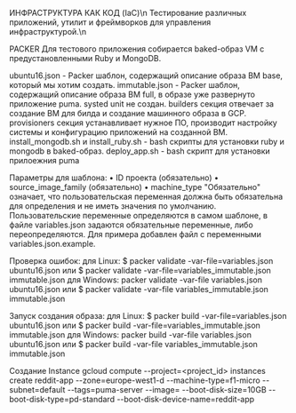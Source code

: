 ИНФРАСТРУКТУРА КАК КОД (IaC)\n
Тестирование различных приложений, утилит и фреймворков для управления инфраструктурой.\n


PACKER
Для тестового приложения собирается baked-образ VM с предустановленными Ruby и MongoDB. 

ubuntu16.json - Packer шаблон, содержащий описание образа ВМ base, который мы хотим создать.
immutable.json - Packer шаблон, содержащий описание образа ВМ full, в образе уже развернуто приложение puma. systed unit не создан.
builders секция отвечает за создание ВМ для билда и создание машинного образа в GCP.
provisioners секция устанавливает нужное ПО, производит настройку системы и конфигурацию приложений на созданной ВМ.
install_mongodb.sh и install_ruby.sh - bash скрипты для установки ruby и mongodb в baked-образ.
deploy_app.sh - bash скрипт для установки прилоежния puma

Параметры для шаблона:
• ID проекта (обязательно)
• source_image_family (обязательно)
• machine_type
"Обязательно" означает, что пользовательская переменная должна быть обязательна для определения и не иметь значения по умолчанию.
Пользовательские переменные определяются в самом шаблоне, в файле variables.json задаются обязательные переменные, либо переопределяются.
Для примера добавлен файл с переменными variables.json.example.

Проверка ошибок:
для Linux:
$ packer validate -var-file=variables.json ubuntu16.json
или
$ packer validate -var-file=variables_immutable.json immutable.json
для Windows:
packer validate -var-file variables.json ubuntu16.json
или
$ packer validate -var-file variables_immutable.json immutable.json

Запуск создания образа:
для Linux:
$ packer build -var-file=variables.json ubuntu16.json
или
$ packer build -var-file=variables_immutable.json immutable.json
для Windows:
packer build -var-file variables.json ubuntu16.json
или
$ packer build -var-file variables_immutable.json immutable.json

Создание Instance
gcloud compute --project=<project_id> instances create reddit-app --zone=europe-west1-d --machine-type=f1-micro --subnet=default --tags=puma-server --image=<reddit-base-or-full-image> --boot-disk-size=10GB --boot-disk-type=pd-standard --boot-disk-device-name=reddit-app